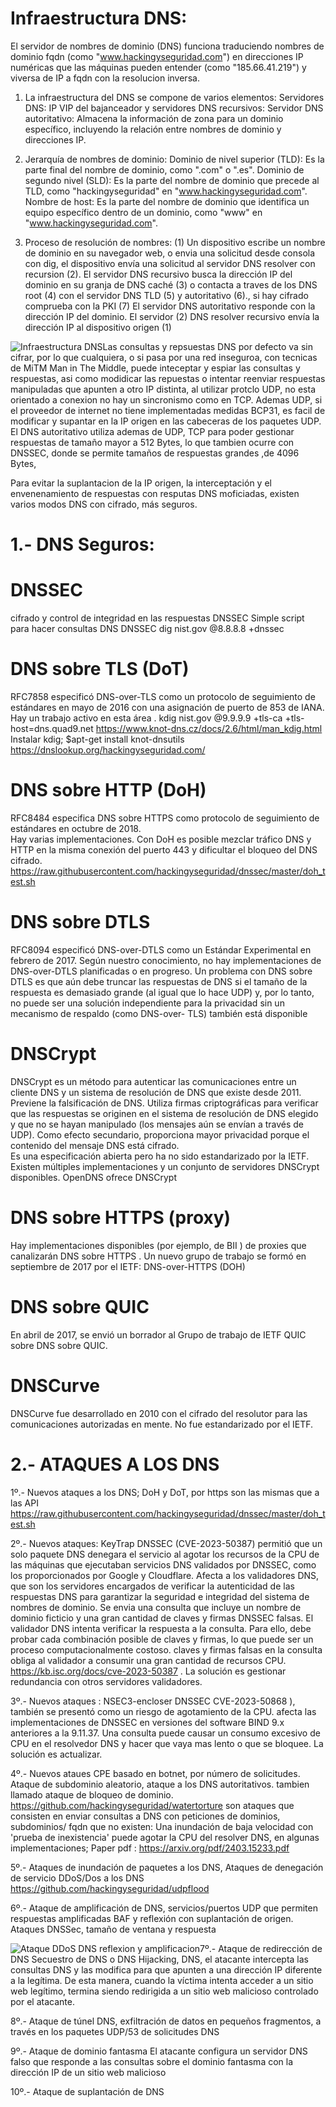 # Infraestructura DNS:

El servidor de nombres de dominio (DNS) funciona traduciendo nombres de dominio fqdn (como "www.hackingyseguridad.com") en direcciones IP numéricas que las máquinas pueden entender (como "185.66.41.219") y viversa de IP a fqdn con la resolucion inversa.

1. La infraestructura del DNS se compone de varios elementos: Servidores DNS: IP VIP del bajanceador y servidores DNS recursivos: Servidor DNS autoritativo: Almacena la información de zona para un dominio específico, incluyendo la relación entre nombres de dominio y direcciones IP.

2. Jerarquía de nombres de dominio:
Dominio de nivel superior (TLD): Es la parte final del nombre de dominio, como ".com" o ".es". Dominio de segundo nivel (SLD): Es la parte del nombre de dominio que precede al TLD, como "hackingyseguridad" en "www.hackingyseguridad.com". Nombre de host: Es la parte del nombre de dominio que identifica un equipo específico dentro de un dominio, como "www" en "www.hackingyseguridad.com".

3. Proceso de resolución de nombres:
(1) Un dispositivo escribe un nombre de dominio en su navegador web, o envia una solicitud desde consola con dig, el dispositivo envía una solicitud al servidor DNS resolver con recursion (2). El servidor DNS recursivo busca la dirección IP del dominio en su granja de DNS caché (3) o contacta a traves de los DNS root (4) con el servidor DNS TLD (5) y autoritativo (6)., si hay cifrado comprueba con la  PKI (7)  El servidor DNS autoritativo responde con la dirección IP del dominio. El servidor (2) DNS resolver recursivo envía la dirección IP al dispositivo origen (1)
<img style="float:left" alt="Infraestructura DNS" src="https://github.com/hackingyseguridad/dnssec/blob/master/dns.png">

Las consultas y repsuestas DNS por defecto va sin cifrar, por lo que cualquiera, o si pasa por una red inseguroa, con tecnicas de MiTM Man in The Middle, puede inteceptar y espiar las consultas y respuestas, asi como modidicar las repuestas o intentar reenviar respuestas manipuladas que apunten a otro IP distinta, al utilizar protclo UDP, no esta orientado a conexion no hay un sincronismo como en TCP.  Ademas UDP, si el proveedor de internet no tiene implementadas medidas BCP31, es facil de modificar y supantar en la IP origen en las cabeceras de los paquetes UDP. El DNS autoritativo utiliza ademas de UDP,  TCP para poder gestionar respuestas de  tamaño mayor a 512 Bytes, lo que tambien ocurre con DNSSEC, donde se permite tamaños de respuestas grandes ,de 4096 Bytes,

Para evitar la suplantacion de la IP origen, la interceptación y el envenenamiento de respuestas con resputas DNS moficiadas, existen varios modos DNS con cifrado,  más seguros.

# 1.- DNS Seguros:

# DNSSEC

cifrado y control de integridad en las respuestas DNSSEC
Simple script para hacer consultas DNS DNSSEC
dig nist.gov @8.8.8.8 +dnssec

# DNS sobre TLS (DoT)

RFC7858 especificó DNS-over-TLS como un protocolo de seguimiento de estándares en mayo de 2016 con una asignación de puerto de 853 de IANA. Hay un trabajo activo en esta área .
kdig nist.gov @9.9.9.9 +tls-ca +tls-host=dns.quad9.net
https://www.knot-dns.cz/docs/2.6/html/man_kdig.html
Instalar kdig; $apt-get install knot-dnsutils
https://dnslookup.org/hackingyseguridad.com/

# DNS sobre HTTP (DoH) 

RFC8484 especifica DNS sobre HTTPS como protocolo de seguimiento de estándares en octubre de 2018.  
Hay varias implementaciones. Con DoH es posible mezclar tráfico DNS y HTTP en la misma conexión del puerto 443 y dificultar el bloqueo del DNS cifrado. 
https://raw.githubusercontent.com/hackingyseguridad/dnssec/master/doh_test.sh

# DNS sobre DTLS

RFC8094  especificó DNS-over-DTLS como un Estándar Experimental en febrero de 2017. Según nuestro conocimiento, no hay implementaciones de DNS-over-DTLS planificadas o en progreso.
Un problema con DNS sobre DTLS es que aún debe truncar las respuestas de DNS si el tamaño de la respuesta es demasiado grande (al igual que lo hace UDP) y, por lo tanto, no puede ser una solución independiente para la privacidad sin un mecanismo de respaldo (como DNS-over- TLS) también está disponible

# DNSCrypt

DNSCrypt  es un método para autenticar las comunicaciones entre un cliente DNS y un sistema de resolución de DNS que existe desde 2011. Previene la falsificación de DNS. Utiliza firmas criptográficas para verificar que las respuestas se originen en el sistema de resolución de DNS elegido y que no se hayan manipulado (los mensajes aún se envían a través de UDP). 
Como efecto secundario, proporciona mayor privacidad porque el contenido del mensaje DNS está cifrado.  
Es una especificación abierta pero ha  no  sido estandarizado por la IETF. 
Existen múltiples implementaciones y un conjunto de servidores DNSCrypt disponibles.
OpenDNS ofrece DNSCrypt 

# DNS sobre HTTPS (proxy)

Hay implementaciones disponibles (por ejemplo, de BII ) de proxies que canalizarán DNS sobre HTTPS .
Un nuevo grupo de trabajo se formó en septiembre de 2017 por el IETF: DNS-over-HTTPS (DOH)

# DNS sobre QUIC

En abril de 2017, se envió un borrador al Grupo de trabajo de IETF QUIC sobre DNS sobre QUIC.

# DNSCurve

DNSCurve  fue desarrollado en 2010 con el cifrado del resolutor para las comunicaciones autorizadas en mente. No fue estandarizado por el IETF.

# 2.- ATAQUES A LOS DNS

1º.-	Nuevos  ataques a los DNS;  DoH y DoT, por https son las mismas que a las API
https://raw.githubusercontent.com/hackingyseguridad/dnssec/master/doh_test.sh

2º.-	Nuevos ataques: KeyTrap DNSSEC (CVE-2023-50387) permitió que un solo paquete DNS denegara el servicio al agotar los recursos de la CPU de las máquinas que ejecutaban servicios DNS validados por DNSSEC, como los proporcionados por Google y Cloudflare.
Afecta a los validadores DNS, que son los servidores encargados de verificar la autenticidad de las respuestas DNS para garantizar la seguridad e integridad del sistema de nombres de dominio. Se envia una consulta  que incluye un nombre de dominio ficticio y una gran cantidad de claves y firmas DNSSEC falsas. El validador DNS intenta verificar la respuesta a la consulta. Para ello, debe probar cada combinación posible de claves y firmas, lo que puede ser un proceso computacionalmente costoso. claves y firmas falsas en la consulta obliga al validador a consumir una gran cantidad de recursos CPU. https://kb.isc.org/docs/cve-2023-50387 . La solución es gestionar redundancia con otros servidores validadores.

3º.- 	Nuevos ataques : NSEC3-encloser DNSSEC CVE-2023-50868 ), también se presentó como un riesgo de agotamiento de la CPU. afecta las implementaciones de DNSSEC en versiones del software BIND 9.x anteriores a la 9.11.37. Una consulta puede causar un consumo excesivo de CPU en el resolvedor DNS y hacer que vaya mas lento o que se bloquee. La solución es actualizar.

4º.-	Nuevos ataues  CPE basado en botnet, por número de solicitudes. Ataque de subdominio aleatorio, ataque a los DNS autoritativos. tambien llamado ataque de bloqueo de dominio.  https://github.com/hackingyseguridad/watertorture son ataques que consisten en enviar consultas a DNS con peticiones de dominios, subdominios/ fqdn que no existen: Una inundación de baja velocidad con 'prueba de inexistencia' puede agotar la CPU del resolver DNS, en algunas implementaciones; Paper pdf : https://arxiv.org/pdf/2403.15233.pdf

5º.- 	Ataques de inundación de paquetes a los DNS, Ataques de denegación de servicio DDoS/Dos a los DNS
https://github.com/hackingyseguridad/udpflood

6º.- 	Ataque de amplificación de DNS, servicios/puertos UDP que permiten respuestas amplificadas  BAF y reflexión con suplantación de origen. Ataques DNSSec, tamaño de ventana y respuesta

<img style="float:left" alt="Ataque DDoS DNS reflexion y amplificacion" src="https://github.com/hackingyseguridad/dnssec/blob/master/amplificacion.png">

7º.-	Ataque de redirección de DNS
Secuestro de DNS o DNS Hijacking,  DNS, el atacante intercepta las consultas DNS y las modifica para que apunten a una dirección IP diferente a la legítima. De esta manera, cuando la víctima intenta acceder a un sitio web legítimo, termina siendo redirigida a un sitio web malicioso controlado por el atacante.

8º.-    Ataque de túnel DNS, exfiltración de datos en pequeños fragmentos, a través en los paquetes UDP/53 de solicitudes DNS

9º.- 	Ataque de dominio fantasma
El atacante configura un servidor DNS falso que responde a las consultas sobre el dominio fantasma con la dirección IP de un sitio web malicioso

10º.- 	Ataque de suplantación de DNS




